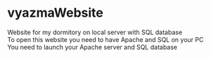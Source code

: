 # vyazmaWebsite
Website for my dormitory on local server with SQL database
<br/>To open this website you need to have Apache and SQL on your PC
<br/>You need to launch your Apache server and SQL database
